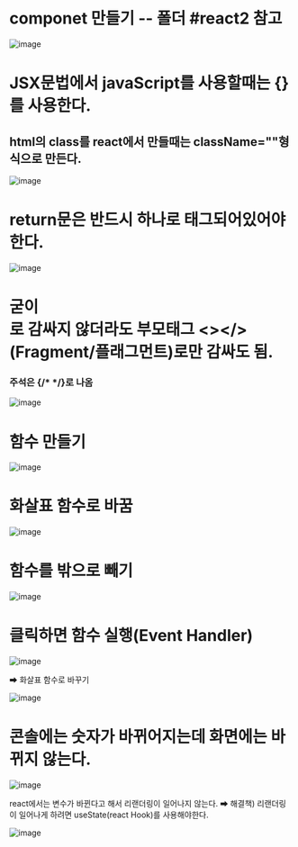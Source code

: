 # componet 만들기 -- 폴더 #react2 참고

![image](https://github.com/kgy424/react_basic/assets/129706828/b9416ce8-0b70-44c5-81bd-8751307ed4f1)

# JSX문법에서 javaScript를 사용할때는 {}를 사용한다.
## html의 class를 react에서 만들때는 className=""형식으로 만든다.

![image](https://github.com/kgy424/react_basic/assets/129706828/bf1e5ceb-cf26-4ff8-9551-132eb53c8a88)

# return문은 반드시 하나로 태그되어있어야 한다.
![image](https://github.com/kgy424/react_basic/assets/129706828/ea574a18-b3b7-4962-a10d-14c7571b7779)


# 굳이 <div></div>로 감싸지 않더라도 부모태그 <></>(Fragment/플래그먼트)로만 감싸도 됨.
### 주석은 {/*  */}로 나옴

![image](https://github.com/kgy424/react_basic/assets/129706828/ee953d12-c95a-41c1-b88f-7deabffe00bc)

# 함수 만들기

![image](https://github.com/kgy424/react_basic/assets/129706828/91779bf3-a042-4279-8bf4-5784f3bb5afe)


# 화살표 함수로 바꿈

![image](https://github.com/kgy424/react_basic/assets/129706828/515e366d-236a-4ef6-99ca-a42d6fa21328)


# 함수를 밖으로 빼기

![image](https://github.com/kgy424/react_basic/assets/129706828/7eb696c4-2ea4-425d-b655-88eb49b6c957)


# 클릭하면 함수 실행(Event Handler)
![image](https://github.com/kgy424/react_basic/assets/129706828/42d45a21-56aa-47ef-8107-b6d3605d3f2c)


  ➡ 화살표 함수로 바꾸기

![image](https://github.com/kgy424/react_basic/assets/129706828/8fd5fab3-735c-4290-83e7-c017b86fe2e7)


# 콘솔에는 숫자가 바뀌어지는데 화면에는 바뀌지 않는다.

  ![image](https://github.com/kgy424/react_basic/assets/129706828/7b772a91-fb1d-4a34-b9cc-d4164e1885a2)
  
  react에서는 변수가 바뀐다고 해서 리랜더링이 일어나지 않는다.
  ➡ 해결책) 리랜더링이 일어나게 하려면 useState(react Hook)를 사용해야한다.
  
  ![image](https://github.com/kgy424/react_basic/assets/129706828/a5317c5a-765e-4f36-8e95-ca0aaa8080d8)


  


